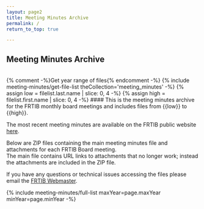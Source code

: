 ```yaml
---
layout: page2
title: Meeting Minutes Archive
permalink: /
return_to_top: true

---
```


## Meeting Minutes Archive

<br>
{% comment -%}Get year range of files{% endcomment -%}
{% include meeting-minutes/get-file-list theCollection='meeting_minutes' -%}
{% assign low = filelist.last.name | slice: 0, 4 -%}
{% assign high = filelist.first.name | slice: 0, 4 -%}
#### This is the meeting minutes archive for the FRTIB monthly board meetings and includes files from {{low}} to {{high}}.

The most recent meeting minutes are available on the FRTIB public website [here](https://www.frtib.gov/meeting-minutes/).

Below are ZIP files containing the main meeting minutes file and attachments for each FRTIB Board meeting.<br>
The main file contains URL links to attachments that no longer work; instead the attachments are included in the ZIP file.<br>

If you have any questions or technical issues accessing the files please email the [FRTIB Webmaster](mailto:webmaster@frtib.gov).

{% include meeting-minutes/full-list maxYear=page.maxYear minYear=page.minYear -%}

<!-- CONTENT END -->

